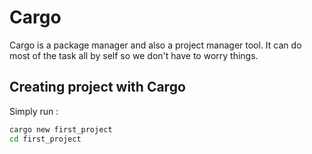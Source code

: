 
# Cargo

Cargo is a package manager and also a project manager tool. It can do most of the task all by self so we don't have to worry things.

## Creating project with Cargo

Simply run :
```bash
cargo new first_project
cd first_project
```

